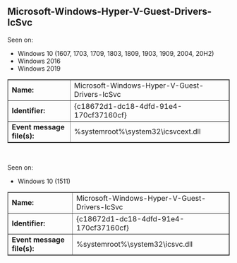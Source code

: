 ## Microsoft-Windows-Hyper-V-Guest-Drivers-IcSvc

Seen on:
* Windows 10 (1607, 1703, 1709, 1803, 1809, 1903, 1909, 2004, 20H2)
* Windows 2016
* Windows 2019

<table border="1" class="docutils">
  <tbody>
    <tr>
      <td><b>Name:</b></td>
      <td>Microsoft-Windows-Hyper-V-Guest-Drivers-IcSvc</td>
    </tr>
    <tr>
      <td><b>Identifier:</b></td>
      <td>{c18672d1-dc18-4dfd-91e4-170cf37160cf}</td>
    </tr>
    <tr>
      <td><b>Event message file(s):</b></td>
      <td>%systemroot%\system32\icsvcext.dll</td>
    </tr>
  </tbody>
</table>

&nbsp;

Seen on:
* Windows 10 (1511)

<table border="1" class="docutils">
  <tbody>
    <tr>
      <td><b>Name:</b></td>
      <td>Microsoft-Windows-Hyper-V-Guest-Drivers-IcSvc</td>
    </tr>
    <tr>
      <td><b>Identifier:</b></td>
      <td>{c18672d1-dc18-4dfd-91e4-170cf37160cf}</td>
    </tr>
    <tr>
      <td><b>Event message file(s):</b></td>
      <td>%systemroot%\system32\icsvc.dll</td>
    </tr>
  </tbody>
</table>

&nbsp;

